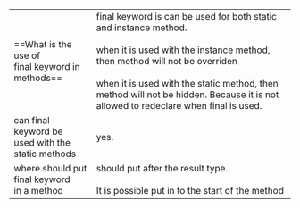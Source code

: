 
|                                                          |                                                                                                                                                                                                                                                                                                 |
| -------------------------------------------------------- | ----------------------------------------------------------------------------------------------------------------------------------------------------------------------------------------------------------------------------------------------------------------------------------------------- |
| ==What is the use of <br>final keyword in methods==      | final keyword is can be used for both static and instance method. <br><br>when it is used with the instance method, then method will not be overriden<br><br>when it is used with the static method, then method will not be hidden. Because it is not allowed to redeclare when final is used. |
| can final keyword be <br>used with the<br>static methods | yes.                                                                                                                                                                                                                                                                                            |
| where should put final keyword<br>in a method            | should put after the result type.<br><br>It is possible put in to the  start of the method                                                                                                                                                                                                      |
